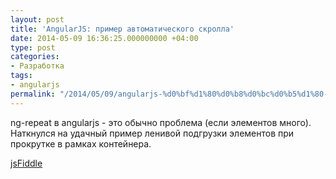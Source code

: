 ```yaml
---
layout: post
title: 'AngularJS: пример автоматического скролла'
date: 2014-05-09 16:36:25.000000000 +04:00
type: post
categories:
- Разработка
tags:
- angularjs
permalink: "/2014/05/09/angularjs-%d0%bf%d1%80%d0%b8%d0%bc%d0%b5%d1%80-%d0%b0%d0%b2%d1%82%d0%be%d0%bc%d0%b0%d1%82%d0%b8%d1%87%d0%b5%d1%81%d0%ba%d0%be%d0%b3%d0%be-%d1%81%d0%ba%d1%80%d0%be%d0%bb%d0%bb%d0%b0/"
---
```

ng-repeat в angularjs - это обычно проблема (если элементов много).  
Наткнулся на удачный пример ленивой подгрузки элементов при прокрутке в рамках контейнера.

[jsFiddle](http://jsfiddle.net/russianpenguin/5mn32/ "AngularJS: Infinite Scrolling")

